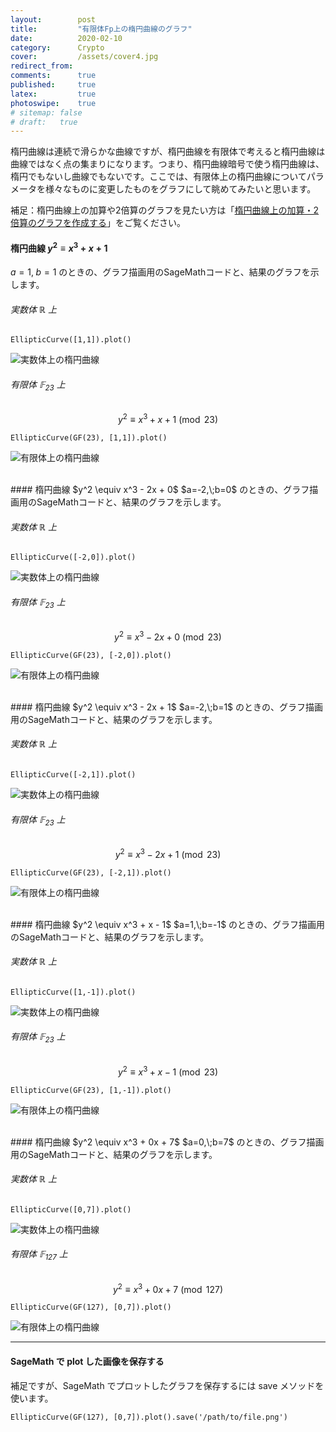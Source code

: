 ```yaml
---
layout:        post
title:         "有限体Fp上の楕円曲線のグラフ"
date:          2020-02-10
category:      Crypto
cover:         /assets/cover4.jpg
redirect_from:
comments:      true
published:     true
latex:         true
photoswipe:    true
# sitemap: false
# draft:   true
---
```


楕円曲線は連続で滑らかな曲線ですが、楕円曲線を有限体で考えると楕円曲線は曲線ではなく点の集まりになります。つまり、楕円曲線暗号で使う楕円曲線は、楕円でもないし曲線でもないです。ここでは、有限体上の楕円曲線についてパラメータを様々なものに変更したものをグラフにして眺めてみたいと思います。

補足：楕円曲線上の加算や2倍算のグラフを見たい方は「[楕円曲線上の加算・2倍算のグラフを作成する](/blog/crypto/graph-of-point-addition-on-EC)」をご覧ください。


#### 楕円曲線 $y^2 \equiv x^3 + x + 1$
$a=1,\;b=1$ のときの、グラフ描画用のSageMathコードと、結果のグラフを示します。

###### 実数体 $\mathbb{R}$ 上
```
EllipticCurve([1,1]).plot()
```
![実数体上の楕円曲線](/blog/media/post/elliptic-curve-over-fp/EC_1_1.png)

###### 有限体 $\mathbb{F}_{23}$ 上
$$y^2 \equiv x^3 + x + 1 \pmod{23}$$
```
EllipticCurve(GF(23), [1,1]).plot()
```
![有限体上の楕円曲線](/blog/media/post/elliptic-curve-over-fp/EC_1_1_Fp23.png)


<br>
#### 楕円曲線 $y^2 \equiv x^3 - 2x + 0$
$a=-2,\;b=0$ のときの、グラフ描画用のSageMathコードと、結果のグラフを示します。

###### 実数体 $\mathbb{R}$ 上
```
EllipticCurve([-2,0]).plot()
```
![実数体上の楕円曲線](/blog/media/post/elliptic-curve-over-fp/EC_-2_0.png)

###### 有限体 $\mathbb{F}_{23}$ 上
$$y^2 \equiv x^3 - 2x + 0 \pmod{23}$$
```
EllipticCurve(GF(23), [-2,0]).plot()
```
![有限体上の楕円曲線](/blog/media/post/elliptic-curve-over-fp/EC_-2_0_Fp23.png)


<br>
#### 楕円曲線 $y^2 \equiv x^3 - 2x + 1$
$a=-2,\;b=1$ のときの、グラフ描画用のSageMathコードと、結果のグラフを示します。

###### 実数体 $\mathbb{R}$ 上
```
EllipticCurve([-2,1]).plot()
```
![実数体上の楕円曲線](/blog/media/post/elliptic-curve-over-fp/EC_-2_1.png)

###### 有限体 $\mathbb{F}_{23}$ 上
$$y^2 \equiv x^3 - 2x + 1 \pmod{23}$$
```
EllipticCurve(GF(23), [-2,1]).plot()
```
![有限体上の楕円曲線](/blog/media/post/elliptic-curve-over-fp/EC_-2_1_Fp23.png)



<br>
#### 楕円曲線 $y^2 \equiv x^3 + x - 1$
$a=1,\;b=-1$ のときの、グラフ描画用のSageMathコードと、結果のグラフを示します。

###### 実数体 $\mathbb{R}$ 上
```
EllipticCurve([1,-1]).plot()
```
![実数体上の楕円曲線](/blog/media/post/elliptic-curve-over-fp/EC_1_-1.png)

###### 有限体 $\mathbb{F}_{23}$ 上
$$y^2 \equiv x^3 + x - 1 \pmod{23}$$
```
EllipticCurve(GF(23), [1,-1]).plot()
```
![有限体上の楕円曲線](/blog/media/post/elliptic-curve-over-fp/EC_1_-1_Fp23.png)


<br>
#### 楕円曲線 $y^2 \equiv x^3 + 0x + 7$
$a=0,\;b=7$ のときの、グラフ描画用のSageMathコードと、結果のグラフを示します。

###### 実数体 $\mathbb{R}$ 上
```
EllipticCurve([0,7]).plot()
```
![実数体上の楕円曲線](/blog/media/post/elliptic-curve-over-fp/EC_0_7.png)

###### 有限体 $\mathbb{F}_{127}$ 上
$$y^2 \equiv x^3 + 0x + 7 \pmod{127}$$
```
EllipticCurve(GF(127), [0,7]).plot()
```
![有限体上の楕円曲線](/blog/media/post/elliptic-curve-over-fp/EC_0_7_Fp127.png)


-----

#### SageMath で plot した画像を保存する

補足ですが、SageMath でプロットしたグラフを保存するには save メソッドを使います。

```
EllipticCurve(GF(127), [0,7]).plot().save('/path/to/file.png')
```
